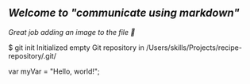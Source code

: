 ## _Welcome to "communicate using markdown"_
_Great job adding an image to the file :tada:_

$ git init
Initialized empty Git repository in /Users/skills/Projects/recipe-repository/.git/

var myVar = "Hello, world!";
